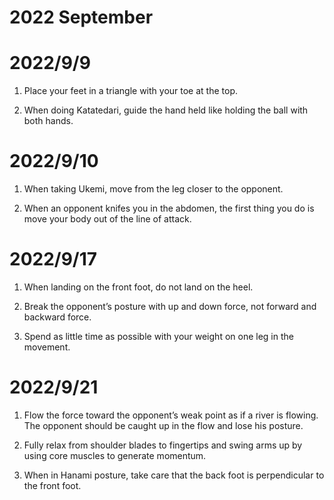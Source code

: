 # 2022 September

# 2022/9/9
1. Place your feet in a triangle with your toe at the top.

2. When doing Katatedari, guide the hand held like holding the ball with both hands.

# 2022/9/10
1. When taking Ukemi, move from the leg closer to the opponent.

2. When an opponent knifes you in the abdomen, the first thing you do is move your body out of the line of attack.

# 2022/9/17
1. When landing on the front foot, do not land on the heel.

2. Break the opponent’s posture with up and down force, not forward and backward force.

3. Spend as little time as possible with your weight on one leg in the movement.

# 2022/9/21
1. Flow the force toward the opponent’s weak point as if a river is flowing. The opponent should be caught up in the flow and lose his posture.

2. Fully relax from shoulder blades to fingertips and swing arms up by using core muscles to generate momentum.

3. When in Hanami posture, take care that the back foot is perpendicular to the front foot.
